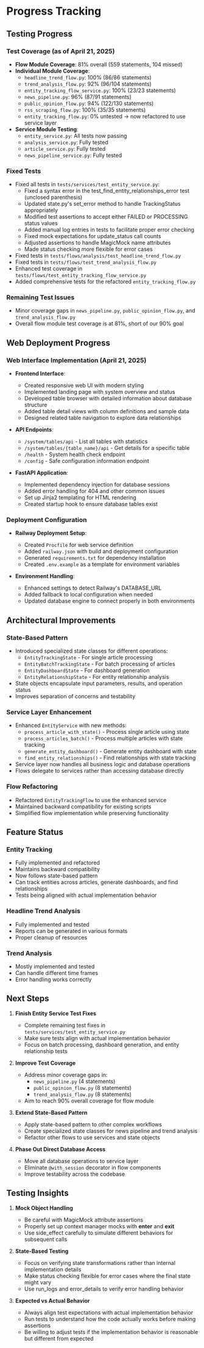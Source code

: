 # Progress Tracking

## Testing Progress

### Test Coverage (as of April 21, 2025)
- **Flow Module Coverage**: 81% overall (559 statements, 104 missed)
- **Individual Module Coverage**:
  - `headline_trend_flow.py`: 100% (86/86 statements)
  - `trend_analysis_flow.py`: 92% (96/104 statements)
  - `entity_tracking_flow_service.py`: 100% (23/23 statements)
  - `news_pipeline.py`: 96% (87/91 statements)
  - `public_opinion_flow.py`: 94% (122/130 statements)
  - `rss_scraping_flow.py`: 100% (35/35 statements)
  - `entity_tracking_flow.py`: 0% untested → now refactored to use service layer
- **Service Module Testing**:
  - `entity_service.py`: All tests now passing
  - `analysis_service.py`: Fully tested
  - `article_service.py`: Fully tested
  - `news_pipeline_service.py`: Fully tested

### Fixed Tests
- Fixed all tests in `tests/services/test_entity_service.py`:
  - Fixed a syntax error in the test_find_entity_relationships_error test (unclosed parenthesis)
  - Updated state.py's set_error method to handle TrackingStatus appropriately
  - Modified test assertions to accept either FAILED or PROCESSING status values
  - Added manual log entries in tests to facilitate proper error checking
  - Fixed mock expectations for update_status call counts
  - Adjusted assertions to handle MagicMock name attributes
  - Made status checking more flexible for error cases
- Fixed tests in `tests/flows/analysis/test_headline_trend_flow.py`
- Fixed tests in `tests/flows/test_trend_analysis_flow.py`
- Enhanced test coverage in `tests/flows/test_entity_tracking_flow_service.py`
- Added comprehensive tests for the refactored `entity_tracking_flow.py`

### Remaining Test Issues
- Minor coverage gaps in `news_pipeline.py`, `public_opinion_flow.py`, and `trend_analysis_flow.py`
- Overall flow module test coverage is at 81%, short of our 90% goal

## Web Deployment Progress

### Web Interface Implementation (April 21, 2025)
- **Frontend Interface**:
  - Created responsive web UI with modern styling
  - Implemented landing page with system overview and status
  - Developed table browser with detailed information about database structure
  - Added table detail views with column definitions and sample data
  - Designed related table navigation to explore data relationships

- **API Endpoints**:
  - `/system/tables/api` - List all tables with statistics
  - `/system/tables/{table_name}/api` - Get details for a specific table
  - `/health` - System health check endpoint
  - `/config` - Safe configuration information endpoint

- **FastAPI Application**:
  - Implemented dependency injection for database sessions
  - Added error handling for 404 and other common issues
  - Set up Jinja2 templating for HTML rendering
  - Created startup hook to ensure database tables exist

### Deployment Configuration
- **Railway Deployment Setup**:
  - Created `Procfile` for web service definition
  - Added `railway.json` with build and deployment configuration
  - Generated `requirements.txt` for dependency installation
  - Created `.env.example` as a template for environment variables

- **Environment Handling**:
  - Enhanced settings to detect Railway's DATABASE_URL
  - Added fallback to local configuration when needed
  - Updated database engine to connect properly in both environments

## Architectural Improvements

### State-Based Pattern
- Introduced specialized state classes for different operations:
  - `EntityTrackingState` - For single article processing
  - `EntityBatchTrackingState` - For batch processing of articles
  - `EntityDashboardState` - For dashboard generation
  - `EntityRelationshipState` - For entity relationship analysis
- State objects encapsulate input parameters, results, and operation status
- Improves separation of concerns and testability

### Service Layer Enhancement
- Enhanced `EntityService` with new methods:
  - `process_article_with_state()` - Process single article using state
  - `process_articles_batch()` - Process multiple articles with state tracking
  - `generate_entity_dashboard()` - Generate entity dashboard with state
  - `find_entity_relationships()` - Find relationships with state tracking
- Service layer now handles all business logic and database operations
- Flows delegate to services rather than accessing database directly

### Flow Refactoring
- Refactored `EntityTrackingFlow` to use the enhanced service
- Maintained backward compatibility for existing scripts
- Simplified flow implementation while preserving functionality

## Feature Status

### Entity Tracking
- Fully implemented and refactored
- Maintains backward compatibility
- Now follows state-based pattern
- Can track entities across articles, generate dashboards, and find relationships
- Tests being aligned with actual implementation behavior

### Headline Trend Analysis
- Fully implemented and tested
- Reports can be generated in various formats
- Proper cleanup of resources

### Trend Analysis
- Mostly implemented and tested
- Can handle different time frames
- Error handling works correctly

## Next Steps

1. **Finish Entity Service Test Fixes**
   - Complete remaining test fixes in `tests/services/test_entity_service.py` 
   - Make sure tests align with actual implementation behavior
   - Focus on batch processing, dashboard generation, and entity relationship tests

2. **Improve Test Coverage**
   - Address minor coverage gaps in:
     - `news_pipeline.py` (4 statements)
     - `public_opinion_flow.py` (8 statements)
     - `trend_analysis_flow.py` (8 statements)
   - Aim to reach 90% overall coverage for flow module

3. **Extend State-Based Pattern**
   - Apply state-based pattern to other complex workflows
   - Create specialized state classes for news pipeline and trend analysis
   - Refactor other flows to use services and state objects

4. **Phase Out Direct Database Access**
   - Move all database operations to service layer
   - Eliminate `@with_session` decorator in flow components
   - Improve testability across the codebase

## Testing Insights

1. **Mock Object Handling**
   - Be careful with MagicMock attribute assertions
   - Properly set up context manager mocks with __enter__ and __exit__
   - Use side_effect carefully to simulate different behaviors for subsequent calls

2. **State-Based Testing**
   - Focus on verifying state transformations rather than internal implementation details
   - Make status checking flexible for error cases where the final state might vary
   - Use run_logs and error_details to verify error handling behavior

3. **Expected vs Actual Behavior**
   - Always align test expectations with actual implementation behavior
   - Run tests to understand how the code actually works before making assertions
   - Be willing to adjust tests if the implementation behavior is reasonable but different from expected
